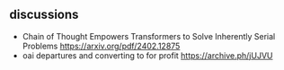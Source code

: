 
## discussions

- Chain of Thought Empowers Transformers to Solve Inherently Serial Problems https://arxiv.org/pdf/2402.12875
- oai departures and converting to for profit https://archive.ph/jUJVU